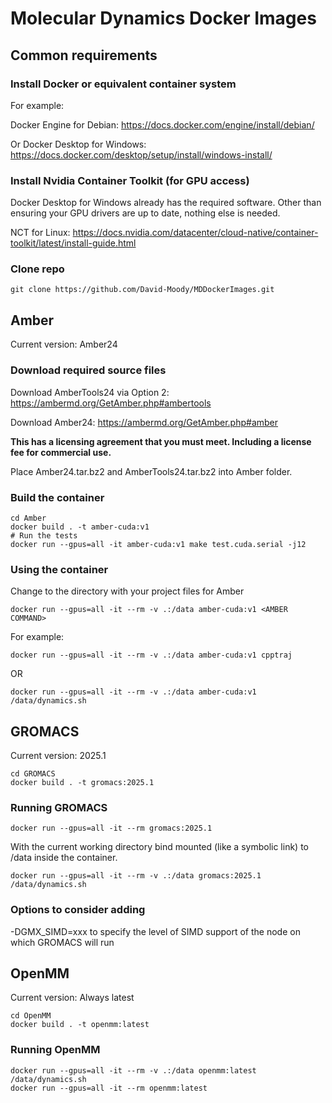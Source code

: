 # Molecular Dynamics Docker Images

## Common requirements

### Install Docker or equivalent container system

For example:

Docker Engine for Debian: <https://docs.docker.com/engine/install/debian/>

Or Docker Desktop for Windows: <https://docs.docker.com/desktop/setup/install/windows-install/>

### Install Nvidia Container Toolkit (for GPU access)

Docker Desktop for Windows already has the required software. Other than ensuring your GPU drivers are up to date, nothing else is needed.

NCT for Linux: <https://docs.nvidia.com/datacenter/cloud-native/container-toolkit/latest/install-guide.html>

### Clone repo

    git clone https://github.com/David-Moody/MDDockerImages.git

## Amber

Current version: Amber24

### Download required source files

Download AmberTools24 via Option 2: <https://ambermd.org/GetAmber.php#ambertools>

Download Amber24: <https://ambermd.org/GetAmber.php#amber>

**This has a licensing agreement that you must meet. Including a license fee for commercial use.**

Place Amber24.tar.bz2 and AmberTools24.tar.bz2 into Amber folder.

### Build the container

    cd Amber
    docker build . -t amber-cuda:v1
    # Run the tests
    docker run --gpus=all -it amber-cuda:v1 make test.cuda.serial -j12

### Using the container

Change to the directory with your project files for Amber

    docker run --gpus=all -it --rm -v .:/data amber-cuda:v1 <AMBER COMMAND>

For example:

    docker run --gpus=all -it --rm -v .:/data amber-cuda:v1 cpptraj
OR

    docker run --gpus=all -it --rm -v .:/data amber-cuda:v1 /data/dynamics.sh

## GROMACS

Current version: 2025.1

    cd GROMACS
    docker build . -t gromacs:2025.1

### Running GROMACS

    docker run --gpus=all -it --rm gromacs:2025.1

With the current working directory bind mounted (like a symbolic link) to /data inside the container.

    docker run --gpus=all -it --rm -v .:/data gromacs:2025.1 /data/dynamics.sh

### Options to consider adding

-DGMX_SIMD=xxx to specify the level of SIMD support of the node on which GROMACS will run

## OpenMM

Current version: Always latest

    cd OpenMM
    docker build . -t openmm:latest

### Running OpenMM

    docker run --gpus=all -it --rm -v .:/data openmm:latest /data/dynamics.sh
    docker run --gpus=all -it --rm openmm:latest
